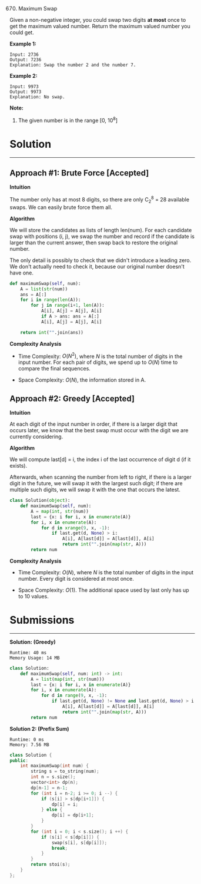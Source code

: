 670. Maximum Swap

Given a non-negative integer, you could swap two digits **at most** once to get the maximum valued number. Return the maximum valued number you could get.

**Example 1:**
```
Input: 2736
Output: 7236
Explanation: Swap the number 2 and the number 7.
```
**Example 2:**
```
Input: 9973
Output: 9973
Explanation: No swap.
```
**Note:**

1. The given number is in the range [0, $10^8$]

# Solution
---
## Approach #1: Brute Force [Accepted]
**Intuition**

The number only has at most 8 digits, so there are only $\text{C}_{2}^{8}$ = 28 available swaps. We can easily brute force them all.

**Algorithm**

We will store the candidates as lists of length $\text{len(num)}$. For each candidate swap with positions $\text{(i, j)}$, we swap the number and record if the candidate is larger than the current answer, then swap back to restore the original number.

The only detail is possibly to check that we didn't introduce a leading zero. We don't actually need to check it, because our original number doesn't have one.

```python
def maximumSwap(self, num):
    A = list(str(num))
    ans = A[:]
    for i in range(len(A)):
        for j in range(i+1, len(A)):
            A[i], A[j] = A[j], A[i]
            if A > ans: ans = A[:]
            A[i], A[j] = A[j], A[i]

    return int("".join(ans))
```

**Complexity Analysis**

* Time Complexity: $O(N^2)$, where $N$ is the total number of digits in the input number. For each pair of digits, we spend up to $O(N)$ time to compare the final sequences.

* Space Complexity: $O(N)$, the information stored in $\text{A}$.

## Approach #2: Greedy [Accepted]
**Intuition**

At each digit of the input number in order, if there is a larger digit that occurs later, we know that the best swap must occur with the digit we are currently considering.

**Algorithm**

We will compute $\text{last[d] = i}$, the index $\text{i}$ of the last occurrence of digit $\text{d}$ (if it exists).

Afterwards, when scanning the number from left to right, if there is a larger digit in the future, we will swap it with the largest such digit; if there are multiple such digits, we will swap it with the one that occurs the latest.

```python
class Solution(object):
    def maximumSwap(self, num):
        A = map(int, str(num))
        last = {x: i for i, x in enumerate(A)}
        for i, x in enumerate(A):
            for d in xrange(9, x, -1):
                if last.get(d, None) > i:
                    A[i], A[last[d]] = A[last[d]], A[i]
                    return int("".join(map(str, A)))
        return num
```

**Complexity Analysis**

* Time Complexity: $O(N)$, where $N$ is the total number of digits in the input number. Every digit is considered at most once.

* Space Complexity: $O(1)$. The additional space used by $\text{last}$ only has up to 10 values.

# Submissions
---
**Solution: (Greedy)**
```
Runtime: 40 ms
Memory Usage: 14 MB
```
```python
class Solution:
    def maximumSwap(self, num: int) -> int:
        A = list(map(int, str(num)))
        last = {x: i for i, x in enumerate(A)}
        for i, x in enumerate(A):
            for d in range(9, x, -1):
                if last.get(d, None) != None and last.get(d, None) > i:
                    A[i], A[last[d]] = A[last[d]], A[i]
                    return int("".join(map(str, A)))
        return num
```

**Solution 2: (Prefix Sum)**
```
Runtime: 0 ms
Memory: 7.56 MB
```
```c++
class Solution {
public:
    int maximumSwap(int num) {
        string s = to_string(num);
        int n = s.size();
        vector<int> dp(n);
        dp[n-1] = n-1;
        for (int i = n-2; i >= 0; i --) {
            if (s[i] > s[dp[i+1]]) {
                dp[i] = i;
            } else {
                dp[i] = dp[i+1];
            }
        }
        for (int i = 0; i < s.size(); i ++) {
            if (s[i] < s[dp[i]]) {
                swap(s[i], s[dp[i]]);
                break;
            }
        }
        return stoi(s);
    }
};
```
